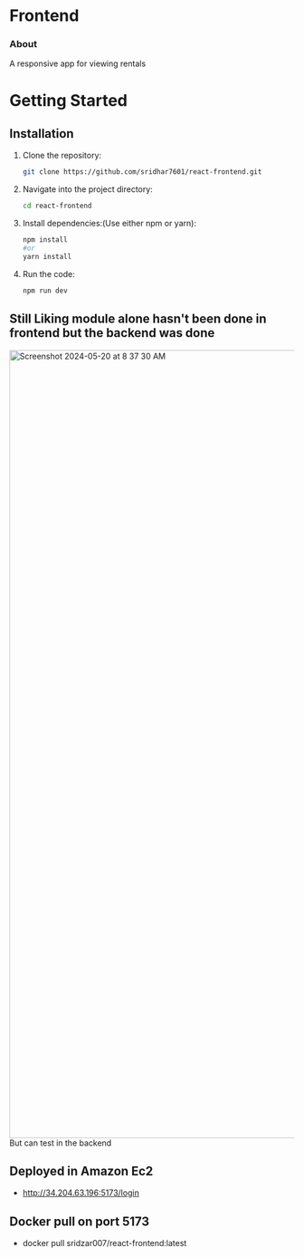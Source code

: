 # Frontend

### About
A responsive app for viewing rentals 

# Getting Started

## Installation

1. Clone the repository:

   ```bash
   git clone https://github.com/sridhar7601/react-frontend.git
2. Navigate into the project directory:

   ```bash
   cd react-frontend
3. Install dependencies:(Use either npm or yarn):

   ```bash
   npm install
   #or
   yarn install

4. Run the code:
    ```bash
    npm run dev

## Still Liking module alone hasn't been done in frontend but the backend was done 
<img width="1392" alt="Screenshot 2024-05-20 at 8 37 30 AM" src="https://github.com/sridhar7601/react-frontend/assets/56919037/f4e54c75-d317-4bfb-bfb0-d1a3c431a0ec">
But can test in the backend 

## Deployed in Amazon Ec2 
- http://34.204.63.196:5173/login

## Docker pull on port 5173
- docker pull sridzar007/react-frontend:latest

